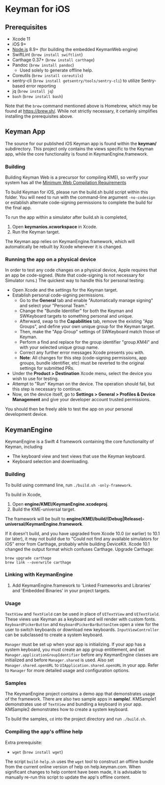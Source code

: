 # Keyman for iOS

## Prerequisites
* Xcode 11
* iOS 9+
* [Node.js](https://nodejs.org/) 8.9+ (for building the embedded KeymanWeb engine)
* SwiftLint (`brew install swiftlint`)
* Carthage 0.37+ (`brew install carthage`)
* Pandoc (`brew install pandoc`)
  - Used solely to generate offline help.
* Coreutils (`brew install coreutils`)
* sentry-cli (`brew install getsentry/tools/sentry-cli`) to utilize Sentry-based error reporting
* jq (`brew install jq`)
* `bash` (`brew install bash`)

Note that the `brew` command mentioned above is Homebrew, which may be found at https://brew.sh/.
While not strictly necessary, it certainly simplifies installing the prerequisites above.

## Keyman App

The source for our published iOS Keyman app is found within the **keyman/** subdirectory. This project only contains
the views specific to the Keyman app, while the core functionality is found in KeymanEngine.framework.

### Building
Building Keyman Web is a precursor for compiling KMEI, so verify your system has all the [Minimum Web Compilation Requirements](../web/README.md#minimum-web-compilation-requirements)

To build Keyman for iOS, please run the build.sh build script within this folder.
You will need to run with the command-line argument `-no-codesign` or establish alternate code-signing permissions to
complete the build for the final app.

To run the app within a simulator after build.sh is completed,
1. Open **keymanios.xcworkspace** in Xcode.
2. Run the Keyman target.

The Keyman app relies on KeymanEngine.framework, which will automatically be rebuilt by Xcode whenever it is changed.

### Running the app on a physical device
In order to test any code changes on a physical device, Apple requires that an app be code-signed.  (Note that code-signing is not necessary for Simulator runs.)  The quickest way to handle this for personal testing:

- Open Xcode and the settings for the Keyman target.
- Establish personal code-signing permissions.
  - Go to the **General** tab and enable "Automatically manage signing" and select your "Personal Team."
  - Change the "Bundle Identifier" for both the Keyman and SWKeyboard targets to something personal and unique.
  - Afterward, swap to the **Capabilities** tab, remove the existing "App Groups", and define your own unique group for the Keyman target.
  - Then, make the "App Group" settings of SWKeyboard match those of Keyman.
  - Perform a find and replace for the group identifier "group.KM4I" and with your selected unique group name.
  - Correct any further error messages Xcode presents you with.
  - **Note**:  All changes for this step (code-signing permissions, app groups, bundle identifier, etc) must be reverted to the original settings for submitted PRs.
- Under the **Product > Destination** Xcode menu, select the device you wish to use for testing.
- Attempt to "Run" Keyman on the device.  The operation should fail, but this step is necessary to continue.
- Now, on the device itself, go to **Settings > General > Profiles & Device Management** and give your developer account trusted permissions.

You should then be freely able to test the app on your personal development device.

## KeymanEngine

KeymanEngine is a Swift 4 framework containing the core functionality of Keyman, including
* The keyboard view and text views that use the Keyman keyboard.
* Keyboard selection and downloading.

### Building
To build using command line, run `./build.sh -only-framework`.

To build in Xcode,
1. Open **engine/KMEI/KeymanEngine.xcodeproj**.
2. Build the KME-universal target.

The framework will be built to **engine/KMEI/build/(Debug|Release)-universal/KeymanEngine.framework**.

If it doesn't build, and you have upgraded from Xcode 10.0 (or earlier) to 10.1 (or later), it may not
build due to "Could not find any available simulators for iOS" error from Carthage, probably while
building DeviceKit. Xcode 10.1 changed the output format which confuses Carthage. Upgrade Carthage:
```
brew upgrade carthage
brew link --overwrite carthage
```

### Linking with KeymanEngine
1. Add KeymanEngine.framework to 'Linked Frameworks and Libraries' and 'Embedded Binaries' in your project targets.

### Usage
`TextView` and `TextField` can be used in place of `UITextView` and `UITextField`. These views use Keyman as a keyboard
and will render with custom fonts. `KeyboardPickerButton` and `KeyboardPickerBarButtonItem` open a view for the user to
switch keyboards or download new keyboards. `InputViewController` can be subclassed to create a system keyboard.

`Manager` must be set up when your app is initializing. If your app has a system keyboard, you must create an app group
entitlement, and set `Manager.applicationGroupIdentifier` before any KeymanEngine classes are initialized and before
`Manager.shared` is used. Also set `Manager.shared.openURL` to `UIApplication.shared.openURL` in your app. Refer to
`Manager` for more detailed usage and configuration options.

### Samples
The KeymanEngine project contains a demo app that demonstrates usage of the framework. There are also two sample apps in
**sample/**. KMSample1 demonstrates use of `TextView` and bundling a keyboard in your app. KMSample2 demonstrates how to
create a system keyboard.

To build the samples, `cd` into the project directory and run `./build.sh`.

### Compiling the app's offline help
Extra prerequisite:
* `wget` (`brew install wget`)

The script `build-help.sh` uses the `wget` tool to construct an offline bundle from the current
online version of help on help.keyman.com.  When significant changes to help content have been
made, it is advisable to manually re-run this script to update the app's offline content.